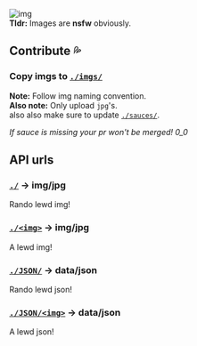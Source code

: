 ![img](https://bocchi-api.vercel.app/)\
**Tldr:** Images are **nsfw** obviously.

## Contribute 💦

### Copy imgs to [`./imgs/`](./imgs/)
**Note:** Follow img naming convention.\
**Also note:** Only upload `jpg`'s.\
also also make sure to update [`./sauces/`](./sauces/).

*If sauce is missing your pr won't be merged! 0_0*

## API urls

### [`./`]() -> img/jpg
Rando lewd img!

### [`./<img>`]() -> img/jpg
A lewd img!

### [`./JSON/`]() -> data/json
Rando lewd json!

### [`./JSON/<img>`]() -> data/json
A lewd json!
